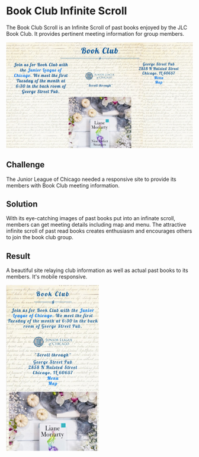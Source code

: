 # Book Club Infinite Scroll

The Book Club Scroll is an Infinite Scroll of past books enjoyed by the JLC Book Club. It provides pertinent meeting information for group members.

<img src="https://github.com/amym321/book-club-infinite-scroll/blob/master/assets/BookClub3.jpg" width="600" >

## Challenge 
The Junior League of Chicago needed a responsive site to provide its members with Book Club meeting information.

## Solution
With its eye-catching images of past books put into an infinate scroll, members can get meeting details including map and menu. The attractive infinite scroll of past read books creates enthusiasm and encourages others to join the book club group.

## Result
A beautiful site relaying club information as well as actual past books to its members. It's mobile responsive.

<img src="https://github.com/amym321/book-club-infinite-scroll/blob/master/assets/BookClub4.jpg" width="250" >

